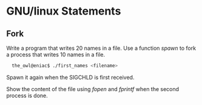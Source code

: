 GNU/linux Statements
====================

Fork
----

Write a program that writes 20 names in a file.
Use a function _spawn_ to fork a process that writes 10 names in a file.

```bash
  the_owl@eniac$ ./first_names <filename>
```

Spawn it again when the SIGCHLD is first received.

Show the content of  the file using _fopen_ and _fprintf_ when the second
process is done.

